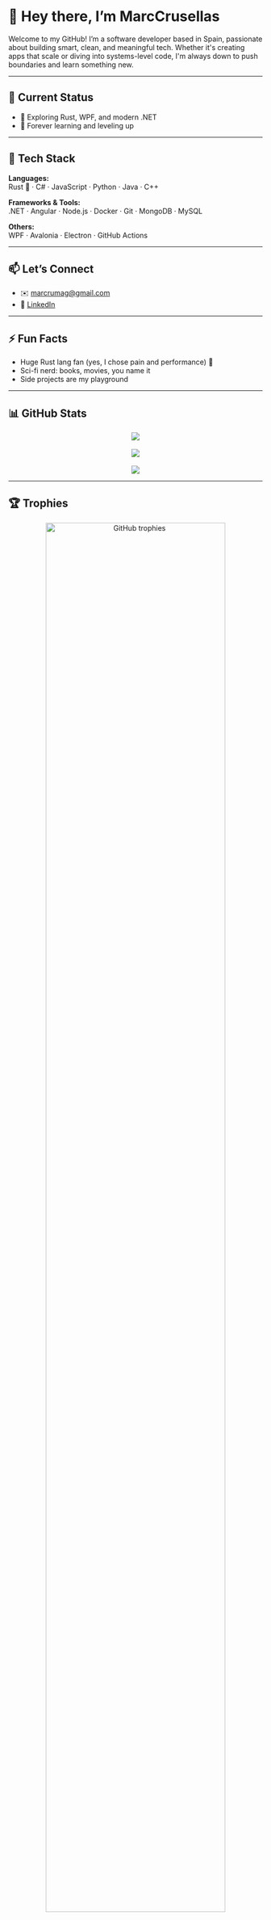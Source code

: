 # 👋 Hey there, I’m MarcCrusellas

Welcome to my GitHub! I’m a software developer based in Spain, passionate about building smart, clean, and meaningful tech. Whether it's creating apps that scale or diving into systems-level code, I'm always down to push boundaries and learn something new.

---

## 🔭 Current Status
- 🌱 Exploring Rust, WPF, and modern .NET
- 🧠 Forever learning and leveling up

---

## 🧰 Tech Stack
**Languages:**  
Rust 🦀 · C# · JavaScript · Python · Java · C++

**Frameworks & Tools:**  
.NET · Angular · Node.js · Docker · Git · MongoDB · MySQL

**Others:**  
WPF · Avalonia · Electron · GitHub Actions

---

## 📫 Let’s Connect
- ✉️ [marcrumag@gmail.com](mailto:marcrumag@gmail.com)  
- 💼 [LinkedIn](https://www.linkedin.com/in/marccrusellas)

---

## ⚡ Fun Facts
- Huge Rust lang fan (yes, I chose pain and performance) 🧡  
- Sci-fi nerd: books, movies, you name it  
- Side projects are my playground

---

## 📊 GitHub Stats

<p align="center">
  <img src="https://github-readme-stats.vercel.app/api?username=MarcCrusellas&theme=dark&show_icons=true&count_private=true" />
  <br><br>
  <img src="https://github-readme-streak-stats.herokuapp.com/?user=MarcCrusellas&theme=dark" />
  <br><br>
  <img src="https://github-readme-stats.anuraghazra1.vercel.app/api/top-langs/?username=MarcCrusellas&theme=dark&langs_count=10&layout=compact" />
</p>

---

## 🏆 Trophies

<p align="center">
  <img width="84%" src="https://github-profile-trophy.vercel.app/?username=MarcCrusellas&theme=radical&row=1&column=7&margin-h=15&margin-w=5&no-bg=true" alt="GitHub trophies" />
</p>

---

<!-- Profile view count can go here if you want -->
